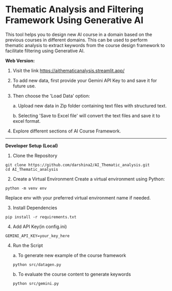 # Thematic Analysis and Filtering Framework Using Generative AI 

This tool helps you to design new AI course in a domain based on the previous courses in different domains. This can be used to perform thematic analysis to extract keywords from the course design framework to facilitate filtering using Generative AI.


**Web Version:**

1. Visit the link https://aithematicanalysis.streamlit.app/
   
2. To add new data, first provide your Gemini API Key to  and save it for future use.

3. Then choose the 'Load Data' option:
   
   a. Upload new data in Zip folder containing text files with structured text.
   
   b. Selecting 'Save to Excel file' will convert the text files and save it to excel format.
   
5. Explore different sections of AI Course Framework.

---

**Developer Setup (Local)**

1. Clone the Repository
```
git clone https://github.com/darshina2/AI_Thematic_analysis.git
cd AI_Thematic_analysis
```
2. Create a Virtual Environment
Create a virtual environment using Python:
```
python -m venv env
```
  Replace env with your preferred virtual environment name if needed.

3. Install Dependencies
```
pip install -r requirements.txt
```
4. Add API Key(in config.ini)
```
GEMINI_API_KEY=your_key_here
```
4. Run the Script
   
   a. To generate new example of the course framework
   ```
   python src/datagen.py
   ```
   b. To evaluate the course content to generate keywords
   ```
   python src/gemini.py
   ```
